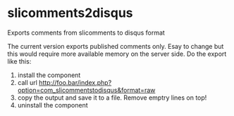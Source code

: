 slicomments2disqus
==================

Exports comments from slicomments to disqus format

The current version exports published comments only. Esay to change but this would require more available memory on the server side. Do the export like this:

1. install the component
2. call url http://foo.bar/index.php?option=com_slicommentstodisqus&format=raw
3. copy the output and save it to a file. Remove emptry lines on top!
4. uninstall the component
